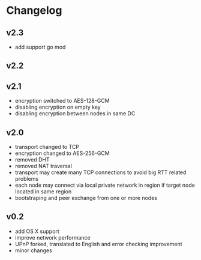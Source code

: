 # Changelog

## v2.3
- add support go mod

## v2.2

## v2.1
- encryption switched to AES-128-GCM
- disabling encryption on empty key
- disabling encryption between nodes in same DC

## v2.0

- transport changed to TCP
- encryption changed to AES-256-GCM
- removed DHT
- removed NAT traversal
- transport may create many TCP connections to avoid big RTT related problems
- each node may connect via local private network in region if target node located 
  in same region
- bootstraping and peer exchange from one or more nodes

## v0.2
- add OS X support
- improve network performance
- UPnP forked, translated to English and error checking improvement
- minor changes